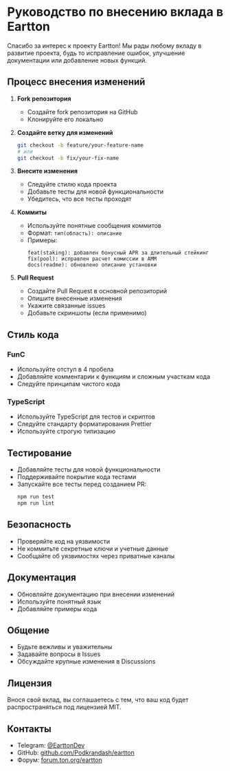# Руководство по внесению вклада в Eartton

Спасибо за интерес к проекту Eartton! Мы рады любому вкладу в развитие проекта, будь то исправление ошибок, улучшение документации или добавление новых функций.

## Процесс внесения изменений

1. **Fork репозитория**
   - Создайте fork репозитория на GitHub
   - Клонируйте его локально

2. **Создайте ветку для изменений**
   ```bash
   git checkout -b feature/your-feature-name
   # или
   git checkout -b fix/your-fix-name
   ```

3. **Внесите изменения**
   - Следуйте стилю кода проекта
   - Добавьте тесты для новой функциональности
   - Убедитесь, что все тесты проходят

4. **Коммиты**
   - Используйте понятные сообщения коммитов
   - Формат: `тип(область): описание`
   - Примеры:
     ```
     feat(staking): добавлен бонусный APR за длительный стейкинг
     fix(pool): исправлен расчет комиссии в AMM
     docs(readme): обновлено описание установки
     ```

5. **Pull Request**
   - Создайте Pull Request в основной репозиторий
   - Опишите внесенные изменения
   - Укажите связанные issues
   - Добавьте скриншоты (если применимо)

## Стиль кода

### FunC
- Используйте отступ в 4 пробела
- Добавляйте комментарии к функциям и сложным участкам кода
- Следуйте принципам чистого кода

### TypeScript
- Используйте TypeScript для тестов и скриптов
- Следуйте стандарту форматирования Prettier
- Используйте строгую типизацию

## Тестирование

- Добавляйте тесты для новой функциональности
- Поддерживайте покрытие кода тестами
- Запускайте все тесты перед созданием PR:
  ```bash
  npm run test
  npm run lint
  ```

## Безопасность

- Проверяйте код на уязвимости
- Не коммитьте секретные ключи и учетные данные
- Сообщайте об уязвимостях через приватные каналы

## Документация

- Обновляйте документацию при внесении изменений
- Используйте понятный язык
- Добавляйте примеры кода

## Общение

- Будьте вежливы и уважительны
- Задавайте вопросы в Issues
- Обсуждайте крупные изменения в Discussions

## Лицензия

Внося свой вклад, вы соглашаетесь с тем, что ваш код будет распространяться под лицензией MIT.

## Контакты

- Telegram: [@EarttonDev](https://t.me/EarttonDev)
- GitHub: [github.com/Podkrandash/eartton](https://github.com/Podkrandash/eartton)
- Форум: [forum.ton.org/eartton](https://forum.ton.org/eartton) 